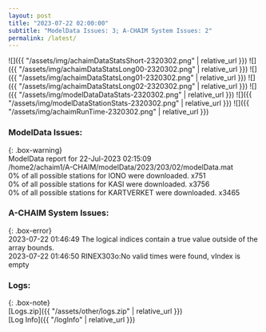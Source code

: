 ```yaml
---
layout: post
title: "2023-07-22 02:00:00"
subtitle: "ModelData Issues: 3; A-CHAIM System Issues: 2"
permalink: /latest/
---
```


![]({{ "/assets/img/achaimDataStatsShort-2320302.png" | relative_url }})
![]({{ "/assets/img/achaimDataStatsLong00-2320302.png" | relative_url }})
![]({{ "/assets/img/achaimDataStatsLong01-2320302.png" | relative_url }})
![]({{ "/assets/img/achaimDataStatsLong02-2320302.png" | relative_url }})
![]({{ "/assets/img/modelDataDataStats-2320302.png" | relative_url }})
![]({{ "/assets/img/modelDataStationStats-2320302.png" | relative_url }})
![]({{ "/assets/img/achaimRunTime-2320302.png" | relative_url }})


### ModelData Issues:  
  
{: .box-warning}  
 ModelData report for 22-Jul-2023 02:15:09   
 /home2/achaim1/A-CHAIM/modelData/2023/203/02/modelData.mat   
 0% of all possible stations for IONO were downloaded. x751   
 0% of all possible stations for KASI were downloaded. x3756   
 0% of all possible stations for KARTVERKET were downloaded. x3465   
  
### A-CHAIM System Issues:  
  
{: .box-error}  
2023-07-22 01:46:49 The logical indices contain a true value outside of the array bounds.  
2023-07-22 01:46:50 RINEX303o:No valid times were found, vIndex is empty  

### Logs:  
  
{: .box-note}  
[Logs.zip]({{ "/assets/other/logs.zip" | relative_url }})  
[Log Info]({{ "/logInfo" | relative_url }})  

